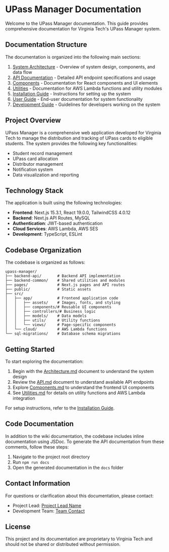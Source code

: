 # UPass Manager Documentation

Welcome to the UPass Manager documentation. This guide provides comprehensive documentation for Virginia Tech's UPass Manager system.

## Documentation Structure

The documentation is organized into the following main sections:

1. [System Architecture](./Architecture.md) - Overview of system design, components, and data flow
2. [API Documentation](./API.md) - Detailed API endpoint specifications and usage
3. [Components](./Components.md) - Documentation for React components and UI elements
4. [Utilities](./Utilities.md) - Documentation for AWS Lambda functions and utility modules
5. [Installation Guide](./Installation.md) - Instructions for setting up the system
6. [User Guide](./UserGuide.md) - End-user documentation for system functionality
7. [Development Guide](./Development.md) - Guidelines for developers working on the system

## Project Overview

UPass Manager is a comprehensive web application developed for Virginia Tech to manage the distribution and tracking of UPass cards to eligible students. The system provides the following key functionalities:

- Student record management
- UPass card allocation
- Distributor management
- Notification system
- Data visualization and reporting

## Technology Stack

The application is built using the following technologies:

- **Frontend**: Next.js 15.3.1, React 19.0.0, TailwindCSS 4.0.12
- **Backend**: Next.js API Routes, MySQL
- **Authentication**: JWT-based authentication
- **Cloud Services**: AWS Lambda, AWS SES
- **Development**: TypeScript, ESLint

## Codebase Organization

The codebase is organized as follows:

```
upass-manager/
├── backend-api/       # Backend API implementation
├── backend-common/    # Shared utilities and modules
├── pages/             # Next.js pages and API routes
├── public/            # Static assets
├── src/
│   ├── app/           # Frontend application code
│   │   ├── assets/    # Images, fonts, and styling
│   │   ├── components/# Reusable UI components
│   │   ├── controllers/# Business logic
│   │   ├── models/    # Data models
│   │   ├── utils/     # Utility functions
│   │   └── views/     # Page-specific components
│   └── cloud/         # AWS Lambda functions
└── sql-migrations/    # Database schema migrations
```

## Getting Started

To start exploring the documentation:

1. Begin with the [Architecture.md](./Architecture.md) document to understand the system design
2. Review the [API.md](./API.md) document to understand available API endpoints
3. Explore [Components.md](./Components.md) to understand the frontend UI components
4. See [Utilities.md](./Utilities.md) for details on utility functions and AWS Lambda integration

For setup instructions, refer to the [Installation Guide](./Installation.md).

## Code Documentation

In addition to the wiki documentation, the codebase includes inline documentation using JSDoc. To generate the API documentation from these comments, follow these steps:

1. Navigate to the project root directory
2. Run `npm run docs`
3. Open the generated documentation in the `docs` folder

## Contact Information

For questions or clarification about this documentation, please contact:

- Project Lead: [Project Lead Name](mailto:projectlead@vt.edu)
- Development Team: [Team Contact](mailto:team@vt.edu)

## License

This project and its documentation are proprietary to Virginia Tech and should not be shared or distributed without permission.

